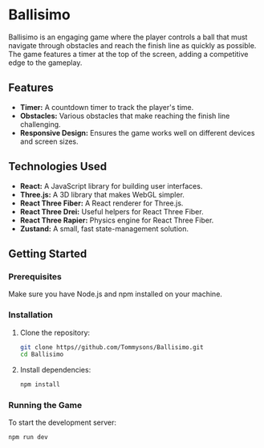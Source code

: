 # Ballisimo

Ballisimo is an engaging game where the player controls a ball that must navigate through obstacles and reach the finish line as quickly as possible. 
The game features a timer at the top of the screen, adding a competitive edge to the gameplay.

## Features

- **Timer:** A countdown timer to track the player's time.
- **Obstacles:** Various obstacles that make reaching the finish line challenging.
- **Responsive Design:** Ensures the game works well on different devices and screen sizes.

## Technologies Used

- **React:** A JavaScript library for building user interfaces.
- **Three.js:** A 3D library that makes WebGL simpler.
- **React Three Fiber:** A React renderer for Three.js.
- **React Three Drei:** Useful helpers for React Three Fiber.
- **React Three Rapier:** Physics engine for React Three Fiber.
- **Zustand:** A small, fast state-management solution.

## Getting Started

### Prerequisites

Make sure you have Node.js and npm installed on your machine.

### Installation

1. Clone the repository:
    ```sh
    git clone https//github.com/Tommysons/Ballisimo.git
    cd Ballisimo
    ```

2. Install dependencies:
    ```sh
    npm install
    ```

### Running the Game

To start the development server:
```sh
npm run dev
